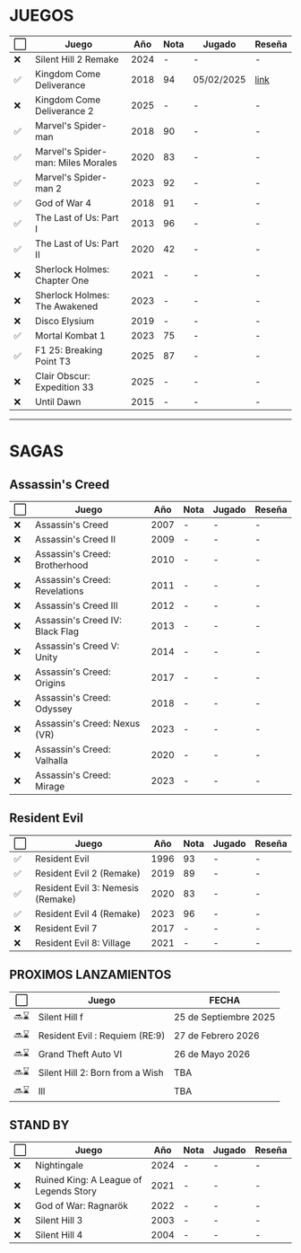 # JUEGOS
| ⬜ | Juego                                      | Año | Nota | Jugado | Reseña |                        
|----|--------------------------------------------|-----|------|--------|--------|
| ❌ | Silent Hill 2 Remake                      | 2024 |  -  |  -  | - |
| ✅ | Kingdom Come Deliverance                  | 2018 | 94 | 05/02/2025 | [link](https://steamcommunity.com/id/LeoKBza/recommended/379430/) |     
| ❌ | Kingdom Come Deliverance 2                | 2025 | -  | -  | - |   
| ✅ | Marvel's Spider-man                       | 2018 | 90 | - | - |     
| ✅ | Marvel's Spider-man: Miles Morales        | 2020 | 83 | - | - |     
| ✅ | Marvel's Spider-man 2                     | 2023 | 92 | - | - |     
| ✅ | God of War 4                              | 2018 | 91 | - | - |      
| ✅ | The Last of Us: Part I                    | 2013 | 96 | - | - |      
| ✅ | The Last of Us: Part II                   | 2020 | 42 | - | - |      
| ❌ | Sherlock Holmes: Chapter One              | 2021 | -  | -  |  - |    
| ❌ | Sherlock Holmes: The Awakened             | 2023 | -  | -  |  - |    
| ❌ | Disco Elysium                             | 2019 | -  | -  |  - |    
| ✅ | Mortal Kombat 1                           | 2023 | 75 | - | - |
| ✅ | F1 25: Breaking Point T3                  | 2025 | 87 | - | - |
| ❌ | Clair Obscur: Expedition 33               | 2025 | -  | -  | - |
| ❌ | Until Dawn                                | 2015 | -  | -  | - |


---

# SAGAS
## Assassin's Creed
| ⬜ | Juego                                      | Año | Nota | Jugado | Reseña |                                                
|----|--------------------------------------------|-----|------|--------|--------|
| ❌ | Assassin's Creed                           | 2007 | - |  -  | - |
| ❌ | Assassin's Creed II                        | 2009 | - |  -  | - |
| ❌ | Assassin's Creed: Brotherhood              | 2010 | - |  -  | - |
| ❌ | Assassin's Creed: Revelations              | 2011 | - |  -  | - |
| ❌ | Assassin's Creed III                       | 2012 | - |  -  | - |
| ❌ | Assassin's Creed IV: Black Flag            | 2013 | - |  -  | - |
| ❌ | Assassin's Creed V: Unity                  | 2014 | - |  -  | - |
| ❌ | Assassin's Creed: Origins                  | 2017 | - |  -  | - |
| ❌ | Assassin's Creed: Odyssey                  | 2018 | - |  -  | - |
| ❌ | Assassin's Creed: Nexus (VR)               | 2023 | - |  -  | - |
| ❌ | Assassin's Creed: Valhalla                 | 2020 | - |  -  | - |
| ❌ | Assassin's Creed: Mirage                   | 2023 | - |  -  | - |

## Resident Evil
| ⬜ | Juego                                      | Año | Nota | Jugado | Reseña |                                    
|----|--------------------------------------------|-----|------|--------|--------|
| ✅ | Resident Evil                              | 1996 | 93 |  -  | - |
| ✅ | Resident Evil 2 (Remake)                   | 2019 | 89 |  -  | - |
| ✅ | Resident Evil 3: Nemesis (Remake)          | 2020 | 83 |  -  | - |
| ✅ | Resident Evil 4 (Remake)                   | 2023 | 96 |  -  | - |
| ❌ | Resident Evil 7                            | 2017 | -  |  -  | - |
| ❌ | Resident Evil 8: Village                   | 2021 | -  |  -  | - |

## PROXIMOS LANZAMIENTOS
|  ⬜  | Juego                                      | FECHA |                                                  
|-------|---------------------------------------------|-----|
| 🔜⌛ | Silent Hill f                      | 25 de Septiembre 2025 |
| 🔜⌛ | Resident Evil : Requiem (RE:9)      | 27 de Febrero 2026 |
| 🔜⌛ | Grand Theft Auto VI                  | 26 de Mayo 2026 |
| 🔜⌛ | Silent Hill 2: Born from a Wish             | TBA |
| 🔜⌛ | Ill                                         | TBA |

## STAND BY
|  ⬜  | Juego                                   | Año | Nota | Jugado | Reseña |                                                     
|----|--------------------------------------------|----|------|--------|--------|
| ❌ | Nightingale                               | 2024 | - |  -  | - |
| ❌ | Ruined King: A League of Legends Story    | 2021 | - |  -  | - |
| ❌ | God of War: Ragnarök                      | 2022 | - |  -  | - |  
| ❌ | Silent Hill 3                             | 2003 | - |  -  | - |    
| ❌ | Silent Hill 4                             | 2004 | - |  -  | - |